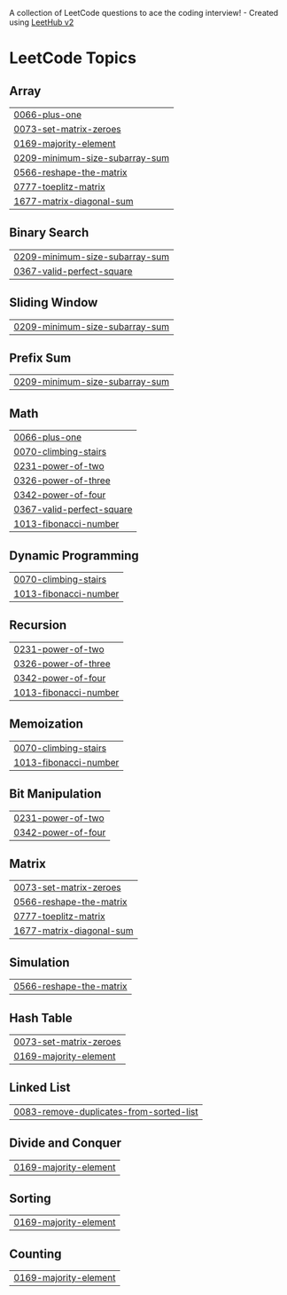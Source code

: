 A collection of LeetCode questions to ace the coding interview! - Created using [LeetHub v2](https://github.com/arunbhardwaj/LeetHub-2.0)
<!---LeetCode Topics Start-->
# LeetCode Topics
## Array
|  |
| ------- |
| [0066-plus-one](https://github.com/Sudheer-kumar1/leetcode/tree/master/0066-plus-one) |
| [0073-set-matrix-zeroes](https://github.com/Sudheer-kumar1/leetcode/tree/master/0073-set-matrix-zeroes) |
| [0169-majority-element](https://github.com/Sudheer-kumar1/leetcode/tree/master/0169-majority-element) |
| [0209-minimum-size-subarray-sum](https://github.com/Sudheer-kumar1/leetcode/tree/master/0209-minimum-size-subarray-sum) |
| [0566-reshape-the-matrix](https://github.com/Sudheer-kumar1/leetcode/tree/master/0566-reshape-the-matrix) |
| [0777-toeplitz-matrix](https://github.com/Sudheer-kumar1/leetcode/tree/master/0777-toeplitz-matrix) |
| [1677-matrix-diagonal-sum](https://github.com/Sudheer-kumar1/leetcode/tree/master/1677-matrix-diagonal-sum) |
## Binary Search
|  |
| ------- |
| [0209-minimum-size-subarray-sum](https://github.com/Sudheer-kumar1/leetcode/tree/master/0209-minimum-size-subarray-sum) |
| [0367-valid-perfect-square](https://github.com/Sudheer-kumar1/leetcode/tree/master/0367-valid-perfect-square) |
## Sliding Window
|  |
| ------- |
| [0209-minimum-size-subarray-sum](https://github.com/Sudheer-kumar1/leetcode/tree/master/0209-minimum-size-subarray-sum) |
## Prefix Sum
|  |
| ------- |
| [0209-minimum-size-subarray-sum](https://github.com/Sudheer-kumar1/leetcode/tree/master/0209-minimum-size-subarray-sum) |
## Math
|  |
| ------- |
| [0066-plus-one](https://github.com/Sudheer-kumar1/leetcode/tree/master/0066-plus-one) |
| [0070-climbing-stairs](https://github.com/Sudheer-kumar1/leetcode/tree/master/0070-climbing-stairs) |
| [0231-power-of-two](https://github.com/Sudheer-kumar1/leetcode/tree/master/0231-power-of-two) |
| [0326-power-of-three](https://github.com/Sudheer-kumar1/leetcode/tree/master/0326-power-of-three) |
| [0342-power-of-four](https://github.com/Sudheer-kumar1/leetcode/tree/master/0342-power-of-four) |
| [0367-valid-perfect-square](https://github.com/Sudheer-kumar1/leetcode/tree/master/0367-valid-perfect-square) |
| [1013-fibonacci-number](https://github.com/Sudheer-kumar1/leetcode/tree/master/1013-fibonacci-number) |
## Dynamic Programming
|  |
| ------- |
| [0070-climbing-stairs](https://github.com/Sudheer-kumar1/leetcode/tree/master/0070-climbing-stairs) |
| [1013-fibonacci-number](https://github.com/Sudheer-kumar1/leetcode/tree/master/1013-fibonacci-number) |
## Recursion
|  |
| ------- |
| [0231-power-of-two](https://github.com/Sudheer-kumar1/leetcode/tree/master/0231-power-of-two) |
| [0326-power-of-three](https://github.com/Sudheer-kumar1/leetcode/tree/master/0326-power-of-three) |
| [0342-power-of-four](https://github.com/Sudheer-kumar1/leetcode/tree/master/0342-power-of-four) |
| [1013-fibonacci-number](https://github.com/Sudheer-kumar1/leetcode/tree/master/1013-fibonacci-number) |
## Memoization
|  |
| ------- |
| [0070-climbing-stairs](https://github.com/Sudheer-kumar1/leetcode/tree/master/0070-climbing-stairs) |
| [1013-fibonacci-number](https://github.com/Sudheer-kumar1/leetcode/tree/master/1013-fibonacci-number) |
## Bit Manipulation
|  |
| ------- |
| [0231-power-of-two](https://github.com/Sudheer-kumar1/leetcode/tree/master/0231-power-of-two) |
| [0342-power-of-four](https://github.com/Sudheer-kumar1/leetcode/tree/master/0342-power-of-four) |
## Matrix
|  |
| ------- |
| [0073-set-matrix-zeroes](https://github.com/Sudheer-kumar1/leetcode/tree/master/0073-set-matrix-zeroes) |
| [0566-reshape-the-matrix](https://github.com/Sudheer-kumar1/leetcode/tree/master/0566-reshape-the-matrix) |
| [0777-toeplitz-matrix](https://github.com/Sudheer-kumar1/leetcode/tree/master/0777-toeplitz-matrix) |
| [1677-matrix-diagonal-sum](https://github.com/Sudheer-kumar1/leetcode/tree/master/1677-matrix-diagonal-sum) |
## Simulation
|  |
| ------- |
| [0566-reshape-the-matrix](https://github.com/Sudheer-kumar1/leetcode/tree/master/0566-reshape-the-matrix) |
## Hash Table
|  |
| ------- |
| [0073-set-matrix-zeroes](https://github.com/Sudheer-kumar1/leetcode/tree/master/0073-set-matrix-zeroes) |
| [0169-majority-element](https://github.com/Sudheer-kumar1/leetcode/tree/master/0169-majority-element) |
## Linked List
|  |
| ------- |
| [0083-remove-duplicates-from-sorted-list](https://github.com/Sudheer-kumar1/leetcode/tree/master/0083-remove-duplicates-from-sorted-list) |
## Divide and Conquer
|  |
| ------- |
| [0169-majority-element](https://github.com/Sudheer-kumar1/leetcode/tree/master/0169-majority-element) |
## Sorting
|  |
| ------- |
| [0169-majority-element](https://github.com/Sudheer-kumar1/leetcode/tree/master/0169-majority-element) |
## Counting
|  |
| ------- |
| [0169-majority-element](https://github.com/Sudheer-kumar1/leetcode/tree/master/0169-majority-element) |
<!---LeetCode Topics End-->